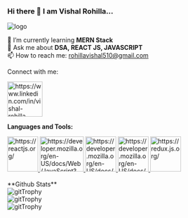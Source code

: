 ### Hi there 👋 I am Vishal Rohilla...

<!--
**Vishal0312/Vishal0312** is a ✨ _special_ ✨ repository because its `README.md` (this file) appears on your GitHub profile.

Here are some ideas to get you started:

- 🔭 I’m currently working on ...
- 🌱 I’m currently learning ...
- 👯 I’m looking to collaborate on ...
- 🤔 I’m looking for help with ...
- 💬 Ask me about ...
- 📫 How to reach me: ...
- 😄 Pronouns: ...
- ⚡ Fun fact: ...
-->

<div><img src = "https://www.mywebworld.in/wp-content/uploads/2018/05/web-design-kerala.gif" alt="logo"/></div>



🌱 I’m currently learning **MERN Stack**
<br/>
💬 Ask me about **DSA, REACT JS, JAVASCRIPT**
<br/>
📫 How to reach me: rohillavishal510@gmail.com

Connect with me:

<div>
    <a href="https://www.linkedin.com/in/vishal-rohilla-44200320a/" rel="nofollow">
    <img width="80px" src="https://blog.waalaxy.com/wp-content/uploads/2021/01/LinkedIn-Symbole.png" alt="https://www.linkedin.com/in/vishal-rohilla-44200320a/"/>  
    </a>
</div>
  
  
  **Languages and Tools:**
<div>
    <div>
    <a href="https://reactjs.org/" rel="nofollow">
<img width="70px" height="80px" src="https://www.datocms-assets.com/45470/1631110818-logo-react-js.png" alt="https://reactjs.org/" />
    </a>
          <a href="https://developer.mozilla.org/en-US/docs/Web/JavaScript?qs=javascript" rel="nofollow">
<img width="100px" height="80px" src="https://p.kindpng.com/picc/s/171-1718046_javascript-programming-language-logo-hd-png-download.png" alt="https://developer.mozilla.org/en-US/docs/Web/JavaScript?qs=javascript" />
    </a>
    <a href="https://developer.mozilla.org/en-US/docs/Web/CSS" rel="nofollow">
<img width="70px" height="80px" src="https://upload.wikimedia.org/wikipedia/commons/thumb/d/d5/CSS3_logo_and_wordmark.svg/1200px-CSS3_logo_and_wordmark.svg.png" alt="https://developer.mozilla.org/en-US/docs/Web/CSS" />
    </a>
    <a href="https://developer.mozilla.org/en-US/docs/Web/HTML" rel="nofollow">
<img width="70px" height="80px" src="https://cdn3d.iconscout.com/3d/free/thumb/html-5728485-4781249.png" alt="https://developer.mozilla.org/en-US/docs/Web/HTML" />
    </a>
    <a href="https://redux.js.org/" rel="nofollow">
    <img width="70px" height="80px" src="https://upload.wikimedia.org/wikipedia/commons/4/49/Redux.png" alt="https://redux.js.org/" />
     </a>
    </div>
</div>
<br/>
**Github Stats**

<br/>
<div>
    <img src='https://github-profile-trophy.vercel.app/?username=Vishal0312&theme=radical&no-frame=false&no-bg=false&margin-w=4' alt="gitTrophy"
</div>
<br/>
    <div>
    <img src='https://github-readme-streak-stats.herokuapp.com/?user=Vishal0312&theme=dark&hide_border=false)' alt="gitTrophy"
</div>
<br/>
        <div>
    <img src='https://github-readme-stats.vercel.app/api/top-langs/?username=Vishal0312&theme=dark&hide_border=false&include_all_commits=true&count_private=true&layout=compact' alt="gitTrophy"
</div>

  
